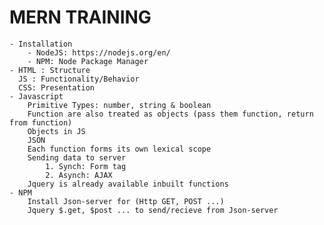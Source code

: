 # MERN TRAINING

    - Installation 
        - NodeJS: https://nodejs.org/en/
        - NPM: Node Package Manager
    - HTML : Structure
      JS : Functionality/Behavior
      CSS: Presentation
    - Javascript
        Primitive Types: number, string & boolean
        Function are also treated as objects (pass them function, return from function)
        Objects in JS
        JSON
        Each function forms its own lexical scope
        Sending data to server
            1. Synch: Form tag
            2. Asynch: AJAX
        Jquery is already available inbuilt functions
    - NPM 
        Install Json-server for (Http GET, POST ...)
        Jquery $.get, $post ... to send/recieve from Json-server